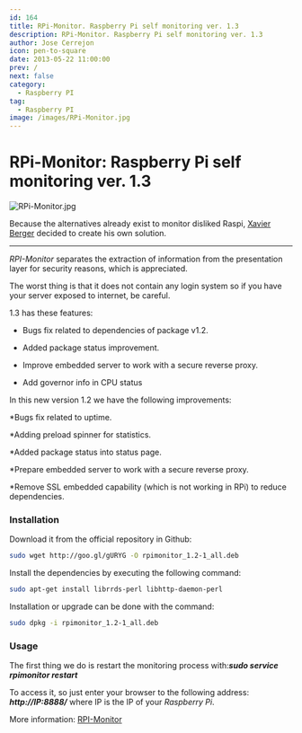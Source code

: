 ```yaml
---
id: 164
title: RPi-Monitor. Raspberry Pi self monitoring ver. 1.3
description: RPi-Monitor. Raspberry Pi self monitoring ver. 1.3
author: Jose Cerrejon
icon: pen-to-square
date: 2013-05-22 11:00:00
prev: /
next: false
category:
  - Raspberry PI
tag:
  - Raspberry PI
image: /images/RPi-Monitor.jpg
---
```


# RPi-Monitor: Raspberry Pi self monitoring ver. 1.3

![RPi-Monitor.jpg](/images/RPi-Monitor.jpg)

Because the alternatives already exist to monitor disliked Raspi, [Xavier Berger](https://plus.google.com/118321123159949482668) decided to create his own solution.

- - -
*RPI-Monitor* separates the extraction of information from the presentation layer for security reasons, which is appreciated.

The worst thing is that it does not contain any login system so if you have your server exposed to internet, be careful.

1.3 has these features:

* Bugs fix related to dependencies of package v1.2.

* Added package status improvement.

* Improve embedded server to work with a secure reverse proxy.

* Add governor info in CPU status

In this new version 1.2 we have the following improvements:

*Bugs fix related to uptime.

*Adding preload spinner for statistics.

*Added package status into status page.

*Prepare embedded server to work with a secure reverse proxy.

*Remove SSL embedded capability (which is not working in RPi) to reduce dependencies.


###  Installation

Download it from the official repository in Github:
```bash
sudo wget http://goo.gl/gURYG -O rpimonitor_1.2-1_all.deb
```


Install the dependencies by executing the following command:
```bash
sudo apt-get install librrds-perl libhttp-daemon-perl
```

Installation or upgrade can be done with the command:
```bash
sudo dpkg -i rpimonitor_1.2-1_all.deb
```

###  Usage

The first thing we do is restart the monitoring process with:***sudo service rpimonitor restart***

To access it, so just enter your browser to the following address: ***http://IP:8888/*** where IP is the IP of your *Raspberry Pi*.

More information: [RPI-Monitor](http://rpi-experiences.blogspot.fr)
